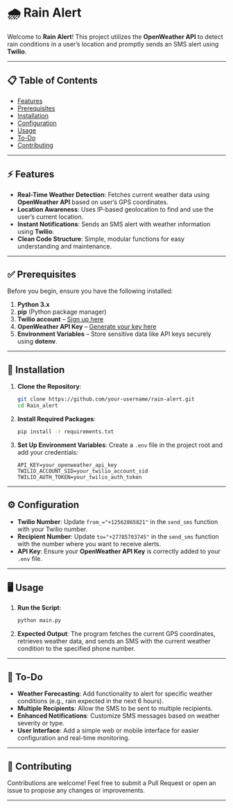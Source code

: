 # 🌧️ Rain Alert

Welcome to **Rain Alert**! This project utilizes the **OpenWeather API** to detect rain conditions in a user’s location and promptly sends an SMS alert using **Twilio**.

---

## 📋 Table of Contents

- [Features](#features)
- [Prerequisites](#prerequisites)
- [Installation](#installation)
- [Configuration](#configuration)
- [Usage](#usage)
- [To-Do](#to-do)
- [Contributing](#contributing)

---

## ⚡ Features

- **Real-Time Weather Detection**: Fetches current weather data using **OpenWeather API** based on user’s GPS coordinates.
- **Location Awareness**: Uses IP-based geolocation to find and use the user’s current location.
- **Instant Notifications**: Sends an SMS alert with weather information using **Twilio**.
- **Clean Code Structure**: Simple, modular functions for easy understanding and maintenance.

---

## ✅ Prerequisites

Before you begin, ensure you have the following installed:

1. **Python 3.x**
2. **pip** (Python package manager)
3. **Twilio account** – [Sign up here](https://www.twilio.com/try-twilio)
4. **OpenWeather API Key** – [Generate your key here](https://openweathermap.org/api)
5. **Environment Variables** – Store sensitive data like API keys securely using **dotenv**.

---

## 🚀 Installation

1. **Clone the Repository**:

   ```bash
   git clone https://github.com/your-username/rain-alert.git
   cd Rain_alert
   ```

2. **Install Required Packages**:

   ```bash
   pip install -r requirements.txt
   ```

3. **Set Up Environment Variables**:
   Create a `.env` file in the project root and add your credentials:
   ```plaintext
   API_KEY=your_openweather_api_key
   TWILIO_ACCOUNT_SID=your_twilio_account_sid
   TWILIO_AUTH_TOKEN=your_twilio_auth_token
   ```

---

## ⚙️ Configuration

- **Twilio Number**: Update `from_="+12562865821"` in the `send_sms` function with your Twilio number.
- **Recipient Number**: Update `to="+27785703745"` in the `send_sms` function with the number where you want to receive alerts.
- **API Key**: Ensure your **OpenWeather API Key** is correctly added to your `.env` file.

---

## 🖥️ Usage

1. **Run the Script**:
   ```bash
   python main.py
   ```
2. **Expected Output**: The program fetches the current GPS coordinates, retrieves weather data, and sends an SMS with the current weather condition to the specified phone number.

---

## 📝 To-Do

- **Weather Forecasting**: Add functionality to alert for specific weather conditions (e.g., rain expected in the next 6 hours).
- **Multiple Recipients**: Allow the SMS to be sent to multiple recipients.
- **Enhanced Notifications**: Customize SMS messages based on weather severity or type.
- **User Interface**: Add a simple web or mobile interface for easier configuration and real-time monitoring.

---

## 🤝 Contributing

Contributions are welcome! Feel free to submit a Pull Request or open an issue to propose any changes or improvements.

---
